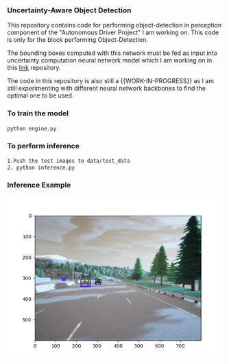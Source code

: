 ### Uncertainty-Aware Object Detection

This repository contains code for performing object-detection in perception component of the "Autonomous Driver Project" I am working on. This code is only for the block performing Object-Detection. 

The bounding boxes computed with this network must be fed as input into uncertainty computation neural network model which I am working on in this [link](https://github.com/Karthik-Ragunath/DDU/tree/feature/experiments) repository.

The code in this repository is also still a {{WORK-IN-PROGRESS}} as I am still experimenting with different neural network backbones to find the optimal one to be used.

### To train the model
```
python engine.py

```

### To perform inference
```
1.Push the test images to data/test_data
2. python inference.py
```

### Inference Example

![alt text](test_prediction1.png)